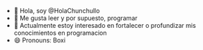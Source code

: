 - 👋 Hola, soy @HolaChunchullo
- 👀 Me gusta leer y por supuesto, programar
- 🌱 Actualmente estoy interesado en fortalecer o profundizar mis conocimientos en programacion
- 😄 Pronouns: Boxi

<!---
HolaChunchullo/HolaChunchullo is a ✨ special ✨ repository because its `README.md` (this file) appears on your GitHub profile.
You can click the Preview link to take a look at your changes.
--->
